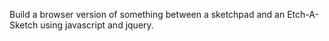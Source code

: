 Build a browser version of something between a sketchpad and an Etch-A-Sketch using javascript and jquery.
